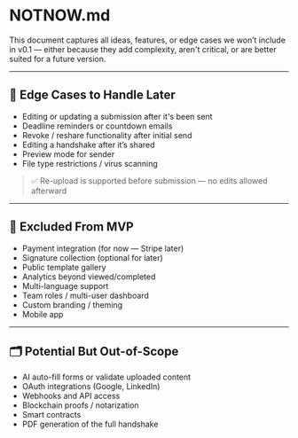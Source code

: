 # NOTNOW.md

This document captures all ideas, features, or edge cases we won’t include in v0.1 — either because they add complexity, aren't critical, or are better suited for a future version.

---

## 🔁 Edge Cases to Handle Later

* Editing or updating a submission after it's been sent  
* Deadline reminders or countdown emails  
* Revoke / reshare functionality after initial send  
* Editing a handshake after it’s shared  
* Preview mode for sender  
* File type restrictions / virus scanning

> ✅ Re-upload is supported before submission — no edits allowed afterward

---

## 🛑 Excluded From MVP

* Payment integration (for now — Stripe later)  
* Signature collection (optional for later)  
* Public template gallery  
* Analytics beyond viewed/completed  
* Multi-language support  
* Team roles / multi-user dashboard  
* Custom branding / theming  
* Mobile app

---

## 🗂 Potential But Out-of-Scope

* AI auto-fill forms or validate uploaded content  
* OAuth integrations (Google, LinkedIn)  
* Webhooks and API access  
* Blockchain proofs / notarization  
* Smart contracts  
* PDF generation of the full handshake
